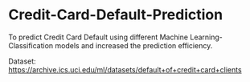 # Credit-Card-Default-Prediction
To predict Credit Card Default using different Machine Learning-Classification models and increased the prediction efficiency.

Dataset: https://archive.ics.uci.edu/ml/datasets/default+of+credit+card+clients
